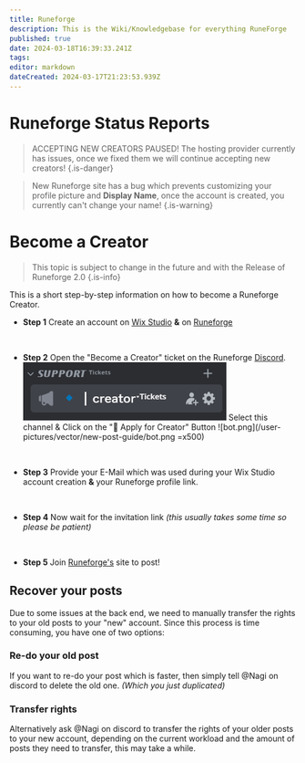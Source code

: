 ```yaml
---
title: Runeforge
description: This is the Wiki/Knowledgebase for everything RuneForge
published: true
date: 2024-03-18T16:39:33.241Z
tags: 
editor: markdown
dateCreated: 2024-03-17T21:23:53.939Z
---
```


# Runeforge Status Reports

> ACCEPTING NEW CREATORS PAUSED!
> The hosting provider currently has issues, once we fixed them we will continue accepting new creators!
{.is-danger}

> New Runeforge site has a bug which prevents customizing your profile picture and **Display Name**, once the account is created, you currently can't change your name!
{.is-warning}


# Become a Creator





> This topic is subject to change in the future and with the Release of Runeforge 2.0
{.is-info}


This is a short step-by-step information on how to become a Runeforge Creator.

- **Step 1**
Create an account on [Wix Studio](https://wix.com/studio) **&** on [Runeforge](https://www.runeforge.io/userprofile) 

<br>

- **Step 2**
Open the "Become a Creator" ticket on the Runeforge [Discord](https://discord.com/invite/runeforge).
![channel.png](/user-pictures/vector/new-post-guide/channel.png) 
Select this channel & Click on the "🚀 Apply for Creator" Button
![bot.png](/user-pictures/vector/new-post-guide/bot.png =x500)

<br>

- **Step 3**
Provide your E-Mail which was used during your Wix Studio account creation **&** your Runeforge profile link.

<br>

- **Step 4**
Now wait for the invitation link *(this usually takes some time so please be patient)*

<br>

- **Step 5**
Join [Runeforge's](https://www.runeforge.io/) site to post!

## Recover your posts

Due to some issues at the back end, we need to manually transfer the rights to your old posts to your "new" account.
Since this process is time consuming, you have one of two options:

### Re-do your old post
If you want to re-do your post which is faster, then simply tell @Nagi on discord to delete the old one. *(Which you just duplicated)*

### Transfer rights
Alternatively ask @Nagi on discord to transfer the rights of your older posts to your new account, depending on the current workload and the amount of posts they need to transfer, this may take a while.